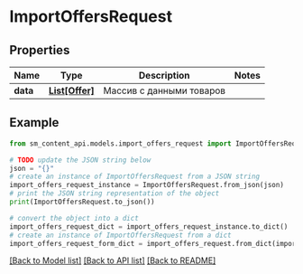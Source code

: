# ImportOffersRequest


## Properties

Name | Type | Description | Notes
------------ | ------------- | ------------- | -------------
**data** | [**List[Offer]**](Offer.md) | Массив с данными товаров | 

## Example

```python
from sm_content_api.models.import_offers_request import ImportOffersRequest

# TODO update the JSON string below
json = "{}"
# create an instance of ImportOffersRequest from a JSON string
import_offers_request_instance = ImportOffersRequest.from_json(json)
# print the JSON string representation of the object
print(ImportOffersRequest.to_json())

# convert the object into a dict
import_offers_request_dict = import_offers_request_instance.to_dict()
# create an instance of ImportOffersRequest from a dict
import_offers_request_form_dict = import_offers_request.from_dict(import_offers_request_dict)
```
[[Back to Model list]](../README.md#documentation-for-models) [[Back to API list]](../README.md#documentation-for-api-endpoints) [[Back to README]](../README.md)


